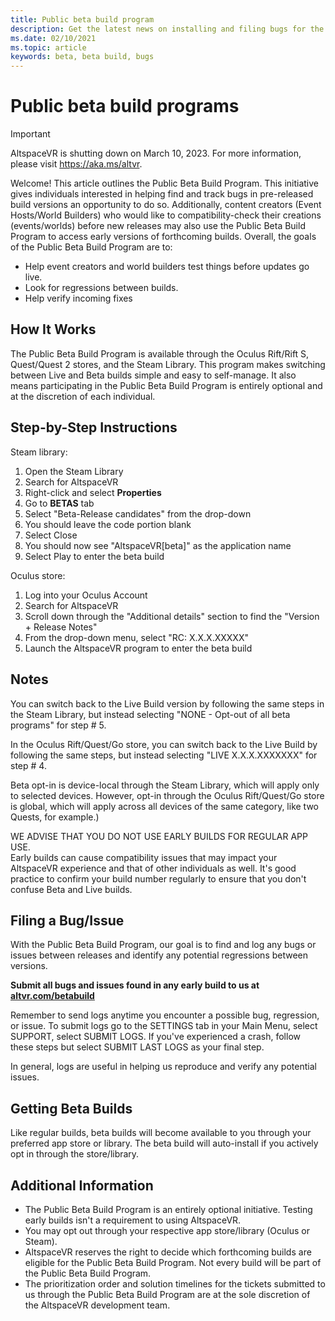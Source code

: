 ```yaml
---
title: Public beta build program
description: Get the latest news on installing and filing bugs for the newest AltspaceVR beta build program.
ms.date: 02/10/2021
ms.topic: article
keywords: beta, beta build, bugs
---
```


# Public beta build programs

>[!Important]
>AltspaceVR is shutting down on March 10, 2023. For more information, please visit https://aka.ms/altvr.

Welcome! This article outlines the Public Beta Build Program. This initiative gives individuals interested in helping find and track bugs in pre-released build versions an opportunity to do so. Additionally, content creators (Event Hosts/World Builders) who would like to compatibility-check their creations (events/worlds) before new releases may also use the Public Beta Build Program to access early versions of forthcoming builds. Overall, the goals of the Public Beta Build Program are to: 

* Help event creators and world builders test things before updates go live.  
* Look for regressions between builds. 
* Help verify incoming fixes 
 
## How It Works

The Public Beta Build Program is available through the Oculus Rift/Rift S, Quest/Quest 2 stores, and the Steam Library. This program makes switching between Live and Beta builds simple and easy to self-manage. It also means participating in the Public Beta Build Program is entirely optional and at the discretion of each individual. 

## Step-by-Step Instructions  

Steam library:

1. Open the Steam Library
2. Search for AltspaceVR
3. Right-click and select **Properties**
4. Go to **BETAS** tab
5. Select "Beta-Release candidates" from the drop-down
6. You should leave the code portion blank
7. Select Close
8. You should now see "AltspaceVR[beta]" as the application name
9. Select Play to enter the beta build

Oculus store:

1. Log into your Oculus Account
2. Search for AltspaceVR
3. Scroll down through the "Additional details" section to find the "Version + Release Notes"
4. From the drop-down menu, select "RC: X.X.X.XXXXX"
5. Launch the AltspaceVR program to enter the beta build

## Notes

You can switch back to the Live Build version by following the same steps in the Steam Library, but instead selecting "NONE - Opt-out of all beta programs" for step # 5. 

In the Oculus Rift/Quest/Go store, you can switch back to the Live Build by following the same steps, but instead selecting "LIVE X.X.X.XXXXXXX" for step # 4. 

Beta opt-in is device-local through the Steam Library, which will apply only to selected devices. However, opt-in through the Oculus Rift/Quest/Go store is global, which will apply across all devices of the same category, like two Quests, for example.) 

WE ADVISE THAT YOU DO NOT USE EARLY BUILDS FOR REGULAR APP USE.  
Early builds can cause compatibility issues that may impact your AltspaceVR experience and that of other individuals as well. It's good practice to confirm your build number regularly to ensure that you don't confuse Beta and Live builds. 

## Filing a Bug/Issue

With the Public Beta Build Program, our goal is to find and log any bugs or issues between releases and identify any potential regressions between versions.  

**Submit all bugs and issues found in any early build to us at [altvr.com/betabuild](https://altvr.com/support)**

Remember to send logs anytime you encounter a possible bug, regression, or issue. To submit logs go to the SETTINGS tab in your Main Menu, select SUPPORT, select SUBMIT LOGS. If you've experienced a crash, follow these steps but select SUBMIT LAST LOGS as your final step. 

In general, logs are useful in helping us reproduce and verify any potential issues. 

## Getting Beta Builds

Like regular builds, beta builds will become available to you through your preferred app store or library. The beta build will auto-install if you actively opt in through the store/library. 

## Additional Information

* The Public Beta Build Program is an entirely optional initiative. Testing early builds isn't a requirement to using AltspaceVR. 
* You may opt out through your respective app store/library (Oculus or Steam).  
* AltspaceVR reserves the right to decide which forthcoming builds are eligible for the Public Beta Build Program. Not every build will be part of the Public Beta Build Program. 
* The prioritization order and solution timelines for the tickets submitted to us through the Public Beta Build Program are at the sole discretion of the AltspaceVR development team. 
